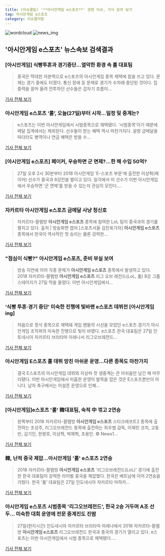 ```yaml
---
title: (이슈클립) '**아시안게임 e스포츠**' 관련 이슈, 기사 모아 보기
tag: 아시안게임 e스포츠
category: 이슈클리핑
---
```

![wordcloud](https://s3.ap-northeast-2.amazonaws.com/lyrics101-wordcloud/2018-08-27-1535360075.png)
![news_img](https://user-images.githubusercontent.com/42597476/44507050-1206f400-a6e4-11e8-8d98-7ffbfebb353f.png)
## **'**아시안게임 e스포츠**'** 뉴스속보 검색결과
### [아시안게임] 식빵투혼과 경기중단…열악한 환경 속 롤 대표팀

>중국은 막대한 자본력으로 e스포츠의 아시안게임 종목 채택에 힘을 쓰고 있다. 문제는 경기 중에도 터졌다. 통신 장애 등 문제로 경기가 수차례 중단된 것이다. 집중력을 끌어 올려 전투하던 선수들은 갑자기 흐름이...

<a href="http://app.yonhapnews.co.kr/YNA/Basic/SNS/r.aspx?c=AKR20180827125500007&did=1195m" target="_blank">기사 전체 보기</a>

### **아시안게임 e스포츠** ‘롤’, 오늘(27일)부터 시작…일정 및 중계는?

>e스포츠는 이번 아시안게임에서 시범종목으로 채택됐다. ‘시범종목’이기 때문에 메달 집계에서는 제외된다. 선수들이 받는 혜택 역시 마찬가지다. 설령 금메달을 따더라도 병역이나 연금 혜택은 받을 수...

<a href="http://news.donga.com/3/all/20180827/91693552/2" target="_blank">기사 전체 보기</a>

### [**아시안게임 e스포츠**] 페이커, 우승하면 군 면제?…한 해 수입 50억?

>27일 오후 2시 30분부터 2018 아시안게임 ‘E-스포츠 부문’에 출전한 이상혁(페이커) 선수가 중국과 8강전을 벌이고 있다. 일각에서 이 선수가 이번 아시안게임에서 우승하면 ‘군 면제’를 받을 수 있는지 관심이 모인다....

<a href="http://www.kookje.co.kr/news2011/asp/newsbody.asp?code=0700&key=20180827.99099012516" target="_blank">기사 전체 보기</a>

### 자카르타 **아시안게임 e스포츠** 금메달 사냥 청신호

>자카르타-팔렘방 **아시안게임 e스포츠** 종목에 참여한 LoL 팀이 중국과의 경기를 펼치고 있다. 출처 | 방송화면 캡처 [스포츠서울 김진욱기자] **아시안게임 e스포츠** 종목에서 한국이 역사적인 첫 승리는 물론 강력한...

<a href="http://www.sportsseoul.com/news/read/674133" target="_blank">기사 전체 보기</a>

### "점심이 식빵?" **아시안게임 e스포츠**, 준비 부실 보여

>방송 지연에 이어 각종 문제가 **아시안게임 e스포츠** 종목에서 발생하고 있다. 2018 자카르타-팔렘방 **아시안게임 e스포츠** 리그 오브 레전드(LoL, 롤) 8강 그룹 스테이지가 27일 막을 올렸다. 이번 아시안게임에서...

<a href="http://www.fomos.kr/redirect/news_view?news_cate_id=13&entry_id=63153" target="_blank">기사 전체 보기</a>

### ‘식빵 투혼·경기 중단’ 미숙한 진행에 빛바랜 e스포츠 데뷔전 [아시안게임ing]

>처음으로 정식 종목으로 채택돼 게임 팬들의 시선을 모았던 e스포츠 경기가 아시안게임 조직위의 미숙한 진행으로 빛이 바랬다. e스포츠 한국 대표팀은 27일 인토네시아 자카르타 브리타마 아레나서 리그오브레전드...

<a href="http://sports.khan.co.kr/news/sk_index.html?art_id=201808271715003&sec_id=530601&pt=nv" target="_blank">기사 전체 보기</a>

### 아시안게임 E스포츠 롤 데뷔 망친 아쉬운 운영...다른 종목도 마찬가지

>결국 E스포츠의 아시안게임 데뷔와 지상파 첫 생중계는 큰 아쉬움만 남긴 채 마무리됐다.   이번 아시안게임에서 미흡한 운영이 발목을 잡은 것은 E스포츠뿐만이 아니다. 남자 축구에서는 어설픈 운영으로 인해...

<a href="http://www.osen.co.kr/article/G1110976160" target="_blank">기사 전체 보기</a>

### [아시안게임]e스포츠 '롤' 韓대표팀, 숙적 中 꺾고 2연승

>왼쪽부터 2018 자카르타-팔렘방 **아시안게임 e스포츠** 스타크래프트2 종목에 출전하는 조성주, 리그오브레전드 종목에 출전하는 최우범 감독, 이재민 코치, 고동빈, 김기인, 한왕호, 이상혁, 박재혁, 조용인. © News1...

<a href="http://news1.kr/articles/?3409536" target="_blank">기사 전체 보기</a>

### 韓, 난적 중국 제압…아시안게임 '롤' e스포츠 2연승

>2018 자카르타-팔렘방 **아시안게임 e스포츠** '리그오브레전드(LoL)' 경기에 출전한 한국 대표팀이 강력한 라이벌 중국을 제압했다. 한국은 베트남에 이어 2연승을 거뒀다. 한국 '롤' 대표팀은 27일 인도네시아 자카르타 마하카...

<a href="http://www.gametoc.co.kr/news/articleView.html?idxno=48934" target="_blank">기사 전체 보기</a>

### **아시안게임 e스포츠** 시범종목 '리그오브레전드', 한국 2승 거두며 A조 선두… 미숙한 대회 운영에 전문 중계진도 진땀

>27일(현지시간) 인도네시아 자카르타 브리타마 아레나에서 2018 자카르타-팔렘방 **아시안게임 e스포츠** 리그오브레전드 한국과 중국의 경기가 열리고 있다. e스포츠는 이번 아시안게임에서 시범 종목으로 채택됐다....

<a href="http://www.joongboo.com/news/articleView.html?idxno=1281765" target="_blank">기사 전체 보기</a>


